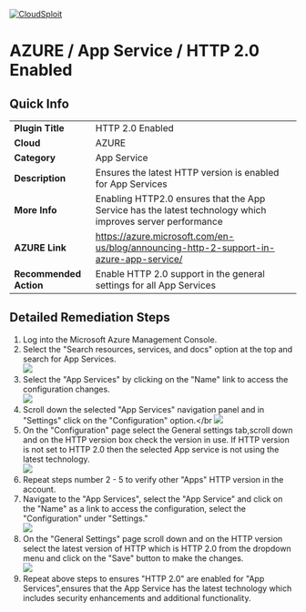 [![CloudSploit](https://cloudsploit.com/img/logo-new-big-text-100.png "CloudSploit")](https://cloudsploit.com)

# AZURE / App Service / HTTP 2.0 Enabled

## Quick Info

| | |
|-|-|
| **Plugin Title** | HTTP 2.0 Enabled |
| **Cloud** | AZURE |
| **Category** | App Service |
| **Description** | Ensures the latest HTTP version is enabled for App Services |
| **More Info** | Enabling HTTP2.0 ensures that the App Service has the latest technology which improves server performance |
| **AZURE Link** | https://azure.microsoft.com/en-us/blog/announcing-http-2-support-in-azure-app-service/ |
| **Recommended Action** | Enable HTTP 2.0 support in the general settings for all App Services |

## Detailed Remediation Steps

1. Log into the Microsoft Azure Management Console.
2. Select the "Search resources, services, and docs" option at the top and search for App Services. </br> <img src="/resources/azure/appservice/http-2.0-enabled/step2.png"/>
3. Select the "App Services" by clicking on the "Name" link to access the configuration changes.</br> <img src="/resources/azure/appservice/http-2.0-enabled/step3.png"/>
4. Scroll down the selected "App Services" navigation panel and in "Settings" click on the "Configuration" option.</br <img src="/resources/azure/appservice/http-2.0-enabled/step4.png"/>    
5. On the "Configuration" page select the General settings tab,scroll down and on the HTTP version box check the version in use. If HTTP version is not set to HTTP 2.0 then the selected App service is not using the latest technology. </br> <img src="/resources/azure/appservice/http-2.0-enabled/step5.png"/>    
6. Repeat steps number 2 - 5 to verify other "Apps" HTTP version in the account.</br>    
7. Navigate to the "App Services", select the "App Service" and click on the "Name" as a link to access the configuration, select the "Configuration" under "Settings."</br> <img src="/resources/azure/appservice/http-2.0-enabled/step7.png"/>    
8. On the "General Settings" page scroll down and on the HTTP version select the latest version of HTTP which is HTTP 2.0 from the dropdown menu and click on the "Save" button to make the changes.</br> <img src="/resources/azure/appservice/http-2.0-enabled/step8.png"/>    
9. Repeat above steps to ensures "HTTP 2.0" are enabled for "App Services",ensures that the App Service has the latest technology which includes security enhancements and additional functionality.</br> 



